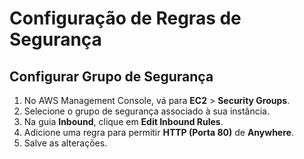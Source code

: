 # Configuração de Regras de Segurança

## Configurar Grupo de Segurança

1. No AWS Management Console, vá para **EC2** > **Security Groups**.
2. Selecione o grupo de segurança associado à sua instância.
3. Na guia **Inbound**, clique em **Edit Inbound Rules**.
4. Adicione uma regra para permitir **HTTP (Porta 80)** de **Anywhere**.
5. Salve as alterações.
